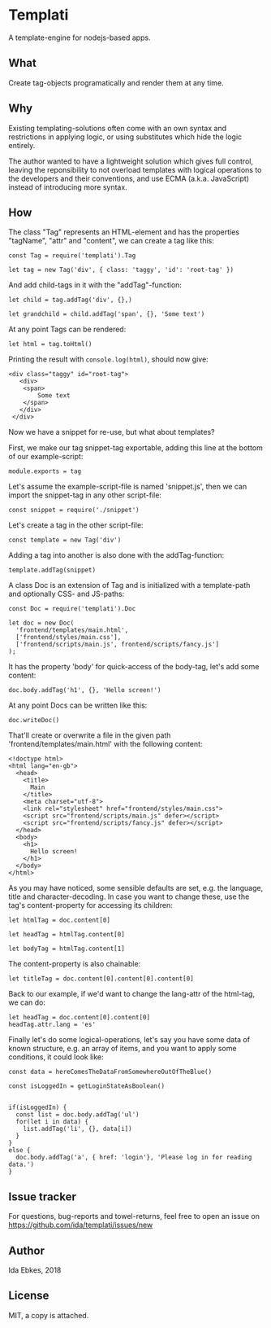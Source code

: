 Templati
========


A template-engine for nodejs-based apps.


What
----

Create tag-objects programatically and render them at any time.



Why
---

Existing templating-solutions often come with an own syntax
and restrictions in applying logic, or using substitutes which
hide the logic entirely.

The author wanted to have a lightweight solution which gives full
control, leaving the reponsibility to not overload templates with
logical operations to the developers and their conventions, and
use ECMA (a.k.a. JavaScript) instead of introducing more syntax.



How
---

The class "Tag" represents an HTML-element and has the properties
"tagName", "attr" and "content", we can create a tag like this:

    const Tag = require('templati').Tag

    let tag = new Tag('div', { class: 'taggy', 'id': 'root-tag' })


And add child-tags in it with the "addTag"-function:

    let child = tag.addTag('div', {},)

    let grandchild = child.addTag('span', {}, 'Some text')


At any point Tags can be rendered:

    let html = tag.toHtml()


Printing the result with `console.log(html)`, should now give:

    <div class="taggy" id="root-tag">
       <div>
        <span>
            Some text
        </span>
       </div>
     </div>



Now we have a snippet for re-use, but what about templates?


First, we make our tag snippet-tag exportable, adding this line
at the bottom of our example-script:


    module.exports = tag


Let's assume the example-script-file is named 'snippet.js', then
we can import the snippet-tag in any other script-file:

    const snippet = require('./snippet')


Let's create a tag in the other script-file:

    const template = new Tag('div')


Adding a tag into another is also done with the addTag-function:

    template.addTag(snippet)


A class Doc is an extension of Tag and is initialized with a
template-path and optionally CSS- and JS-paths:

    const Doc = require('templati').Doc
 
    let doc = new Doc(
      'frontend/templates/main.html',
	  ['frontend/styles/main.css'],
      ['frontend/scripts/main.js', frontend/scripts/fancy.js']
	);


It has the property 'body' for quick-access of the body-tag,
let's add some content:

	doc.body.addTag('h1', {}, 'Hello screen!')

At any point Docs can be written like this:

	doc.writeDoc()

That'll create or overwrite a file in the given path 'frontend/templates/main.html'
with the following content:

    <!doctype html>
    <html lang="en-gb">
      <head>
        <title>
          Main
        </title>
        <meta charset="utf-8">
        <link rel="stylesheet" href="frontend/styles/main.css">
        <script src="frontend/scripts/main.js" defer></script>
        <script src="frontend/scripts/fancy.js" defer></script>
      </head>
      <body>
        <h1>
          Hello screen!
        </h1>
      </body>
    </html>

As you may have noticed, some sensible defaults are set, e.g.
the language, title and character-decoding. In case you want
to change these, use the tag's content-property for accessing
its children:


    let htmlTag = doc.content[0]

    let headTag = htmlTag.content[0]

    let bodyTag = htmlTag.content[1]


The content-property is also chainable:

    let titleTag = doc.content[0].content[0].content[0]




Back to our example, if we'd want to change the lang-attr
of the html-tag, we can do:

	let headTag = doc.content[0].content[0]
	headTag.attr.lang = 'es'


Finally let's do some logical-operations, let's say you
have some data of known structure, e.g. an array of items,
and you want to apply some conditions, it could look like:

	const data = hereComesTheDataFromSomewhereOutOfTheBlue()

	const isLoggedIn = getLoginStateAsBoolean()


	if(isLoggedIn) {
	  const list = doc.body.addTag('ul')
	  for(let i in data) {
	    list.addTag('li', {}, data[i])
	  }
	}
    else {
	  doc.body.addTag('a', { href: 'login'}, 'Please log in for reading data.')
    }



Issue tracker
-------------

For questions, bug-reports and towel-returns, feel free to open an issue
on https://github.com/ida/templati/issues/new


Author
------

Ida Ebkes, 2018


License
-------

MIT, a copy is attached.
